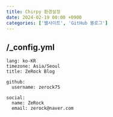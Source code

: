 ```yaml
---
title: Chirpy 환경설정
date: 2024-02-19 00:00 +0900
categories: ['웹사이트', 'GitHub 블로그']
---
```


## /_config.yml

```
lang: ko-KR
timezone: Asia/Seoul
title: ZeRock Blog

github:
  username: zerock75

social:
  name: ZeRock
  email: zerock@naver.com 
```

